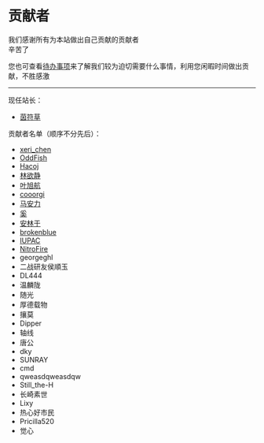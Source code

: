 # 贡献者

我们感谢所有为本站做出自己贡献的贡献者  
辛苦了  

您也可查看[待办事项](../sundry/待办事项/index.md)来了解我们较为迫切需要什么事情，利用您闲暇时间做出贡献，不胜感激  

---

现任站长：  

- [茵符草](茵符草.md)

贡献者名单（顺序不分先后）：  

- [xeri_chen](xeri_chen.md)  
- [OddFish](OddFish.md)
- [Hacoj](Hacoj.md)  
- [林欲静](林欲静.md)  
- [叶旭航](叶旭航.md)  
- [cooorgi](cooorgi.md)  
- [马安力](马安力.md)  
- [奚](奚.md)
- [安林于](安林于.md)
- [brokenblue](brokenblue.md)
- [IUPAC](IUPAC.md)
- [NitroFire](NitroFire.md)
- georgeghl  
- 二战研友侯順玉  
- DL444
- 温麟陇
- 随光
- 厚德载物
- 攘莫
- Dipper
- 轴线
- 唐公
- dky
- SUNRAY
- cmd
- qweasdqweasdqw
- Still_the-H
- 长崎素世
- Lixy
- 热心好市民
- Pricilla520
- 觉心